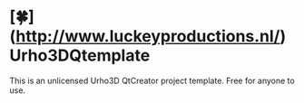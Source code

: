 # [:four_leaf_clover:] (http://www.luckeyproductions.nl/) Urho3DQtemplate
This is an unlicensed Urho3D QtCreator project template. Free for anyone to use.
